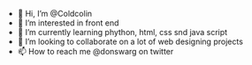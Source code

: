 - 👋 Hi, I’m @Coldcolin
- 👀 I’m interested in front end
- 🌱 I’m currently learning phython, html, css snd java script
- 💞️ I’m looking to collaborate on a lot of web designing projects
- 📫 How to reach me @donswarg on twitter

<!---
Coldcolin/Coldcolin is a ✨ special ✨ repository because its `README.md` (this file) appears on your GitHub profile.
You can click the Preview link to take a look at your changes.
--->
